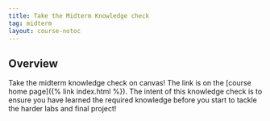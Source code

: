 ```yaml
---
title: Take the Midterm Knowledge check
tag: midterm
layout: course-notoc
---
```


## Overview

Take the midterm knowledge check on canvas! The link is on the [course home page]({% link index.html
%}). The intent of this knowledge check is to ensure you have learned the required knowledge before
you start to tackle the harder labs and final project!